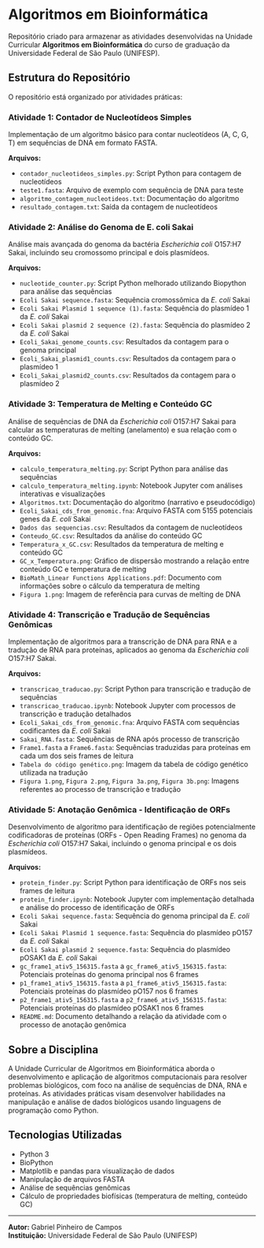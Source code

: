 # Algoritmos em Bioinformática

Repositório criado para armazenar as atividades desenvolvidas na Unidade Curricular **Algoritmos em Bioinformática** do curso de graduação da Universidade Federal de São Paulo (UNIFESP).

## Estrutura do Repositório

O repositório está organizado por atividades práticas:

### Atividade 1: Contador de Nucleotídeos Simples

Implementação de um algoritmo básico para contar nucleotídeos (A, C, G, T) em sequências de DNA em formato FASTA.

**Arquivos:**
- `contador_nucleotideos_simples.py`: Script Python para contagem de nucleotídeos
- `teste1.fasta`: Arquivo de exemplo com sequência de DNA para teste
- `algoritmo_contagem_nucleotideos.txt`: Documentação do algoritmo
- `resultado_contagem.txt`: Saída da contagem de nucleotídeos

### Atividade 2: Análise do Genoma de E. coli Sakai

Análise mais avançada do genoma da bactéria *Escherichia coli* O157:H7 Sakai, incluindo seu cromossomo principal e dois plasmídeos.

**Arquivos:**
- `nucleotide_counter.py`: Script Python melhorado utilizando Biopython para análise das sequências
- `Ecoli Sakai sequence.fasta`: Sequência cromossômica da *E. coli* Sakai
- `Ecoli Sakai Plasmid 1 sequence (1).fasta`: Sequência do plasmídeo 1 da *E. coli* Sakai
- `Ecoli Sakai plasmid 2 sequence (2).fasta`: Sequência do plasmídeo 2 da *E. coli* Sakai
- `Ecoli_Sakai_genome_counts.csv`: Resultados da contagem para o genoma principal
- `Ecoli_Sakai_plasmid1_counts.csv`: Resultados da contagem para o plasmídeo 1
- `Ecoli_Sakai_plasmid2_counts.csv`: Resultados da contagem para o plasmídeo 2

### Atividade 3: Temperatura de Melting e Conteúdo GC

Análise de sequências de DNA da *Escherichia coli* O157:H7 Sakai para calcular as temperaturas de melting (anelamento) e sua relação com o conteúdo GC.

**Arquivos:**
- `calculo_temperatura_melting.py`: Script Python para análise das sequências
- `calculo_temperatura_melting.ipynb`: Notebook Jupyter com análises interativas e visualizações
- `Algoritmos.txt`: Documentação do algoritmo (narrativo e pseudocódigo)
- `Ecoli_Sakai_cds_from_genomic.fna`: Arquivo FASTA com 5155 potenciais genes da *E. coli* Sakai
- `Dados das sequencias.csv`: Resultados da contagem de nucleotídeos
- `Conteudo_GC.csv`: Resultados da análise do conteúdo GC
- `Temperatura_x_GC.csv`: Resultados da temperatura de melting e conteúdo GC
- `GC_x_Temperatura.png`: Gráfico de dispersão mostrando a relação entre conteúdo GC e temperatura de melting
- `BioMath_Linear Functions Applications.pdf`: Documento com informações sobre o cálculo da temperatura de melting
- `Figura 1.png`: Imagem de referência para curvas de melting de DNA

### Atividade 4: Transcrição e Tradução de Sequências Genômicas

Implementação de algoritmos para a transcrição de DNA para RNA e a tradução de RNA para proteínas, aplicados ao genoma da *Escherichia coli* O157:H7 Sakai.

**Arquivos:**
- `transcricao_traducao.py`: Script Python para transcrição e tradução de sequências
- `transcricao_traducao.ipynb`: Notebook Jupyter com processos de transcrição e tradução detalhados
- `Ecoli_Sakai_cds_from_genomic.fna`: Arquivo FASTA com sequências codificantes da *E. coli* Sakai
- `Sakai_RNA.fasta`: Sequências de RNA após processo de transcrição
- `Frame1.fasta` a `Frame6.fasta`: Sequências traduzidas para proteínas em cada um dos seis frames de leitura
- `Tabela do código genético.png`: Imagem da tabela de código genético utilizada na tradução
- `Figura 1.png`, `Figura 2.png`, `Figura 3a.png`, `Figura 3b.png`: Imagens referentes ao processo de transcrição e tradução

### Atividade 5: Anotação Genômica - Identificação de ORFs

Desenvolvimento de algoritmo para identificação de regiões potencialmente codificadoras de proteínas (ORFs - Open Reading Frames) no genoma da *Escherichia coli* O157:H7 Sakai, incluindo o genoma principal e os dois plasmídeos.

**Arquivos:**
- `protein_finder.py`: Script Python para identificação de ORFs nos seis frames de leitura
- `protein_finder.ipynb`: Notebook Jupyter com implementação detalhada e análise do processo de identificação de ORFs
- `Ecoli Sakai sequence.fasta`: Sequência do genoma principal da *E. coli* Sakai
- `Ecoli Sakai Plasmid 1 sequence.fasta`: Sequência do plasmídeo pO157 da *E. coli* Sakai
- `Ecoli Sakai plasmid 2 sequence.fasta`: Sequência do plasmídeo pOSAK1 da *E. coli* Sakai
- `gc_frame1_ativ5_156315.fasta` a `gc_frame6_ativ5_156315.fasta`: Potenciais proteínas do genoma principal nos 6 frames
- `p1_frame1_ativ5_156315.fasta` a `p1_frame6_ativ5_156315.fasta`: Potenciais proteínas do plasmídeo pO157 nos 6 frames
- `p2_frame1_ativ5_156315.fasta` a `p2_frame6_ativ5_156315.fasta`: Potenciais proteínas do plasmídeo pOSAK1 nos 6 frames
- `README.md`: Documento detalhando a relação da atividade com o processo de anotação genômica

## Sobre a Disciplina

A Unidade Curricular de Algoritmos em Bioinformática aborda o desenvolvimento e aplicação de algoritmos computacionais para resolver problemas biológicos, com foco na análise de sequências de DNA, RNA e proteínas. As atividades práticas visam desenvolver habilidades na manipulação e análise de dados biológicos usando linguagens de programação como Python.

## Tecnologias Utilizadas

- Python 3
- BioPython
- Matplotlib e pandas para visualização de dados
- Manipulação de arquivos FASTA
- Análise de sequências genômicas
- Cálculo de propriedades biofísicas (temperatura de melting, conteúdo GC)

---

**Autor:** Gabriel Pinheiro de Campos  
**Instituição:** Universidade Federal de São Paulo (UNIFESP)
